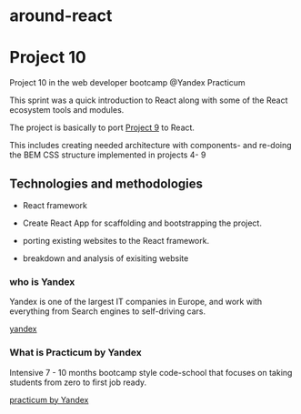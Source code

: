 # around-react

# Project 10
Project 10 in the web developer bootcamp @Yandex Practicum

This sprint was a quick introduction to React along with some of the React ecosystem tools and modules.

The project is basically to port [Project 9](https://github.com/datvidc/web_project_4) to React.

This includes creating needed architecture with components- and re-doing the BEM CSS structure implemented in projects 4- 9

## Technologies and methodologies
- React framework
- Create React App for scaffolding and bootstrapping the project.

- porting existing websites to the React framework.
- breakdown and analysis of exisiting website

### who is Yandex
Yandex is one of the largest IT companies in Europe, and work with everything from Search engines to self-driving cars.

[yandex](https;//www.yandex.com)

### What is Practicum by Yandex
Intensive 7 - 10 months bootcamp style code-school that focuses on taking students from zero to first job ready.

[practicum by Yandex](https://practicum.yandex.com/)

